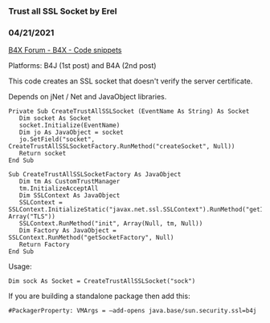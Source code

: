 ###  Trust all SSL Socket by Erel
### 04/21/2021
[B4X Forum - B4X - Code snippets](https://www.b4x.com/android/forum/threads/101952/)

Platforms: B4J (1st post) and B4A (2nd post)  
  
This code creates an SSL socket that doesn't verify the server certificate.  
  
Depends on jNet / Net and JavaObject libraries.  
  

```B4X
Private Sub CreateTrustAllSSLSocket (EventName As String) As Socket  
   Dim socket As Socket  
   socket.Initialize(EventName)  
   Dim jo As JavaObject = socket  
   jo.SetField("socket", CreateTrustAllSSLSocketFactory.RunMethod("createSocket", Null))  
   Return socket  
End Sub  
  
Sub CreateTrustAllSSLSocketFactory As JavaObject  
   Dim tm As CustomTrustManager  
   tm.InitializeAcceptAll  
   Dim SSLContext As JavaObject  
   SSLContext = SSLContext.InitializeStatic("javax.net.ssl.SSLContext").RunMethod("getInstance", Array("TLS"))  
   SSLContext.RunMethod("init", Array(Null, tm, Null))  
   Dim Factory As JavaObject = SSLContext.RunMethod("getSocketFactory", Null)  
   Return Factory  
End Sub
```

  
  
Usage:  

```B4X
Dim sock As Socket = CreateTrustAllSSLSocket("sock")
```

  
  
If you are building a standalone package then add this:  

```B4X
#PackagerProperty: VMArgs = –add-opens java.base/sun.security.ssl=b4j
```